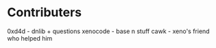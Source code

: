 # Contributers

0xd4d - dnlib + questions
xenocode - base n stuff
cawk - xeno's friend who helped him

